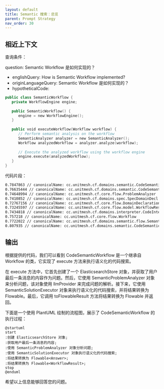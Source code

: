 ```yaml
---
layout: default
title: Semantic 搜索：总览
parent: Prompt Strategy
nav_order: 30
---
```


## 相近上下文

查询条件：

question: Semantic Workflow 是如何实现的？

- englishQuery: How is Semantic Workflow implemented?
- originLanguageQuery: Semantic Workflow 是如何实现的？
- hypotheticalCode:
```kotlin
public class SemanticWorkflow {
   private WorkflowEngine engine;
   
   public SemanticWorkflow() {
      engine = new WorkflowEngine();
   }
   
   public void executeWorkflow(Workflow workflow) {
      // Perform semantic analysis on the workflow
      SemanticAnalyzer analyzer = new SemanticAnalyzer();
      Workflow analyzedWorkflow = analyzer.analyze(workflow);
      
      // Execute the analyzed workflow using the workflow engine
      engine.execute(analyzedWorkflow);
   }
}
```

代码片段：

```bash
0.7847863 // canonicalName: cc.unitmesh.cf.domains.semantic.CodeSemanticWorkflowTest
0.76635444 // canonicalName: cc.unitmesh.cf.domains.semantic.CodeSemanticDecl
0.74648994 // canonicalName: cc.unitmesh.cf.core.flow.ProblemAnalyzer
0.7410852 // canonicalName: cc.unitmesh.cf.domains.spec.SpecDomainDecl
0.72767156 // canonicalName: cc.unitmesh.cf.core.flow.DomainDeclaration
0.73245597 // canonicalName: cc.unitmesh.cf.core.flow.model.WorkflowResult
0.7434818 // canonicalName: cc.unitmesh.cf.domains.interpreter.CodeInterpreterWorkflow.execute
0.757218 // canonicalName: cc.unitmesh.cf.core.flow.Workflow
0.7722022 // canonicalName: cc.unitmesh.cf.domains.semantic.flow.SemanticProblemAnalyzer
0.807935 // canonicalName: cc.unitmesh.cf.domains.semantic.CodeSemanticWorkflow.execute
```

## 输出

根据提供的代码，我们可以看到 CodeSemanticWorkflow 是一个继承自 Workflow 的类，它实现了 execute 方法来执行语义化的代码搜索。

在 execute 方法中，它首先创建了一个 ElasticsearchStore 对象，并获取了用户最后一条消息的内容作为问题。然后，它使用 SemanticProblemAnalyzer
对象来分析问题，该对象使用 llmProvider 来完成问题的解析。接下来，它使用 SemanticSolutionExecutor 对象来执行语义化的代码搜索，并将结果转换为
Flowable<Answer>。最后，它调用 toFlowableResult 方法将结果转换为 Flowable<WorkflowResult> 并返回。

下面是一个使用 PlantUML 绘制的流程图，展示了 CodeSemanticWorkflow 的执行过程：

```plantuml
@startuml
start
:创建 ElasticsearchStore 对象;
:获取用户最后一条消息的内容;
:使用 SemanticProblemAnalyzer 对象分析问题;
:使用 SemanticSolutionExecutor 对象执行语义化的代码搜索;
:将结果转换为 Flowable<Answer>;
:将结果转换为 Flowable<WorkflowResult>;
stop
@enduml
```

希望以上信息能够回答您的问题。
